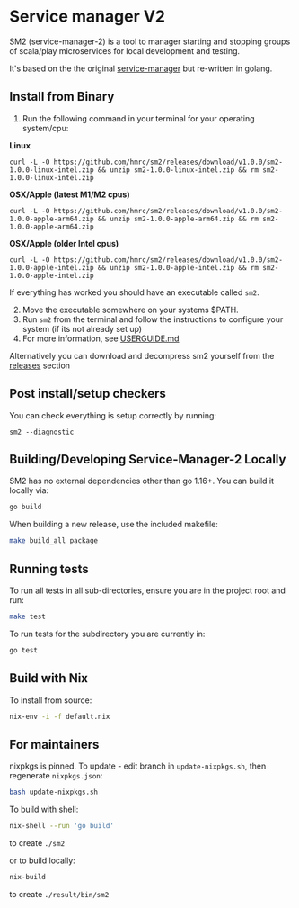 # Service manager V2
SM2 (service-manager-2) is a tool to manager starting and stopping groups of scala/play microservices for local development and testing.

It's based on the the original [service-manager](https://github.com/hmrc/service-manager) but re-written in golang.

## Install from Binary
1. Run the following command in your terminal for your operating system/cpu:

**Linux**
```base
curl -L -O https://github.com/hmrc/sm2/releases/download/v1.0.0/sm2-1.0.0-linux-intel.zip && unzip sm2-1.0.0-linux-intel.zip && rm sm2-1.0.0-linux-intel.zip
```

**OSX/Apple (latest M1/M2 cpus)**

```base
curl -L -O https://github.com/hmrc/sm2/releases/download/v1.0.0/sm2-1.0.0-apple-arm64.zip && unzip sm2-1.0.0-apple-arm64.zip && rm sm2-1.0.0-apple-arm64.zip
```

**OSX/Apple (older Intel cpus)**

```base
curl -L -O https://github.com/hmrc/sm2/releases/download/v1.0.0/sm2-1.0.0-apple-intel.zip && unzip sm2-1.0.0-apple-intel.zip && rm sm2-1.0.0-apple-intel.zip
```

If everything has worked you should have an executable called `sm2`. 

2. Move the executable somewhere on your systems $PATH.
3. Run `sm2` from the terminal and follow the instructions to configure your system (if its not already set up)
4. For more information, see [USERGUIDE.md](USERGUIDE.md)

Alternatively you can download and decompress sm2 yourself from the [releases]() section

## Post install/setup checkers
You can check everything is setup correctly by running:
```base
sm2 --diagnostic
```


## Building/Developing Service-Manager-2 Locally
SM2 has no external dependencies other than go 1.16+. You can build it locally via:

```bash
go build
```
When building a new release, use the included makefile:
```bash
make build_all package
```

## Running tests 

To run all tests in all sub-directories, ensure you are in the project root and run:

```bash
make test
```

To run tests for the subdirectory you are currently in:
```bash
go test
```

## Build with Nix

To install from source:

```bash
nix-env -i -f default.nix
```

## For maintainers

nixpkgs is pinned. To update - edit branch in `update-nixpkgs.sh`, then regenerate `nixpkgs.json`:

```bash
bash update-nixpkgs.sh
```

To build with shell:
```bash
nix-shell --run 'go build'
```
to create `./sm2`

or to build locally:

```bash
nix-build
```
to create `./result/bin/sm2`
